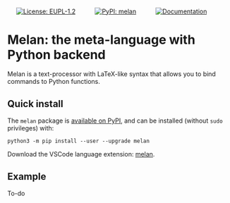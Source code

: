 
<a href="https://choosealicense.com/licenses/eupl-1.2/"><img src="https://img.shields.io/badge/License-EUPL--1.2-orange" alt="License: EUPL-1.2" align="middle" style="margin:0 20px;"></a>
<a href="https://pypi.org/project/melan/"><img src="https://img.shields.io/badge/PyPI-melan-blue" alt="PyPI: melan" align="middle" style="margin:0 20px;"></a>
<a href="https://jhadida.github.io/melan/"><img src="https://img.shields.io/badge/Docs-https%3A%2F%2Fjhadida.github.io%2Fmelan%2F-green" alt="Documentation" align="middle" style="margin:0 20px;"></a>

# Melan: the meta-language with Python backend

Melan is a text-processor with LaTeX-like syntax that allows you to bind commands to Python functions.

## Quick install

The `melan` package is [available on PyPI](https://pypi.org/project/melan/), and can be installed (without `sudo` privileges) with:
```
python3 -m pip install --user --upgrade melan
```

Download the VSCode language extension: [melan](https://marketplace.visualstudio.com/items?itemName=jhadida.melan).

## Example

To-do

